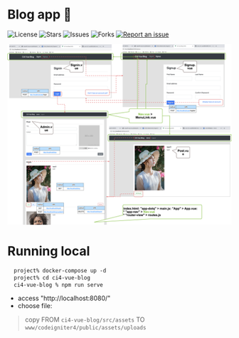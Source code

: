# Blog app 🚀

![License](https://img.shields.io/github/license/tquangdo/vue2-ci4-apache-atsana-blog?color=f05340)
![Stars](https://img.shields.io/github/stars/tquangdo/vue2-ci4-apache-atsana-blog?color=f05340)
![Issues](https://img.shields.io/github/issues/tquangdo/vue2-ci4-apache-atsana-blog?color=f05340)
![Forks](https://img.shields.io/github/forks/tquangdo/vue2-ci4-apache-atsana-blog?color=f05340)
[![Report an issue](https://img.shields.io/badge/Support-Issues-green)](https://github.com/tquangdo/vue2-ci4-apache-atsana-blog/issues/new)

![demo](demo.png)

# Running local
```
  project% docker-compose up -d
  project% cd ci4-vue-blog
  ci4-vue-blog % npm run serve
```

* access "http://localhost:8080/"
* choose file:
> copy FROM `ci4-vue-blog/src/assets` TO `www/codeigniter4/public/assets/uploads`
